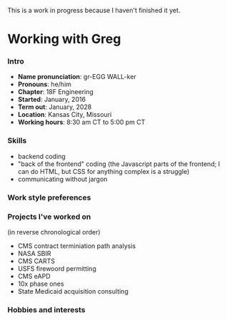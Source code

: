 This is a work in progress because I haven't finished it yet.

# Working with Greg

### Intro

- **Name pronunciation**: gr-EGG WALL-ker
- **Pronouns**: he/him
- **Chapter**: 18F Engineering
- **Started**: January, 2016
- **Term out**: January, 2028
- **Location**: Kansas City, Missouri
- **Working hours**: 8:30 am CT to 5:00 pm CT

### Skills

- backend coding
- "back of the frontend" coding (the Javascript parts of the frontend; I can do HTML, but CSS for anything complex is a struggle)
- communicating without jargon

### Work style preferences

### Projects I've worked on

(in reverse chronological order)

- CMS contract terminiation path analysis
- NASA SBIR
- CMS CARTS
- USFS firewoord permitting
- CMS eAPD
- 10x phase ones
- State Medicaid acquisition consulting

### Hobbies and interests
